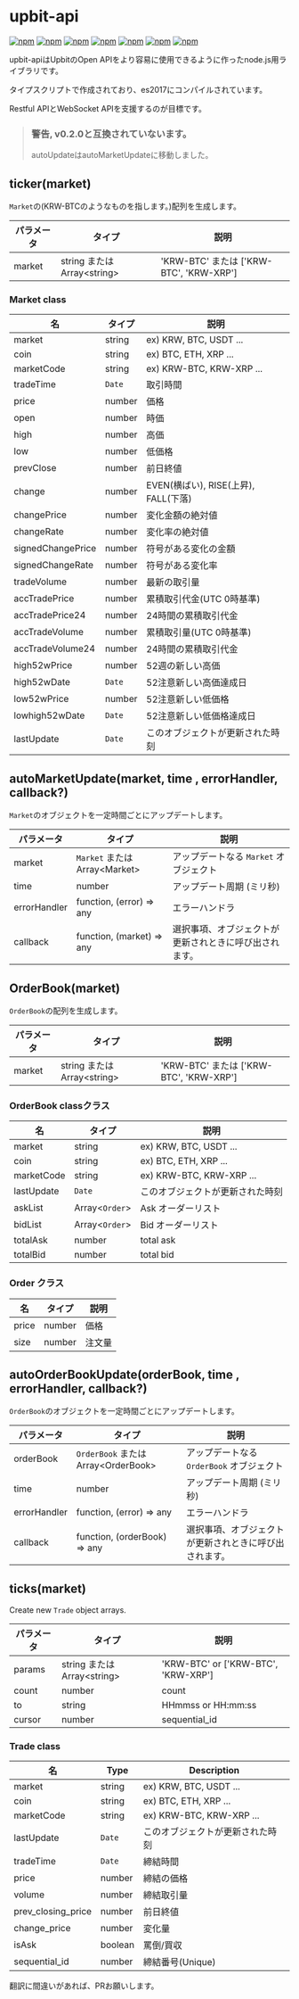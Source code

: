 # upbit-api
[![npm](https://img.shields.io/npm/v/upbit-api.svg?style=flat-square)](https://www.npmjs.com/package/upbit-api)
[![npm](https://img.shields.io/npm/dt/upbit-api.svg?style=flat-square)](https://www.npmjs.com/package/upbit-api)
[![npm](https://img.shields.io/npm/l/upbit-api.svg?registry_uri=https%3A%2F%2Fregistry.npmjs.com&style=flat-square)](https://opensource.org/licenses/MIT)
[![npm](https://img.shields.io/badge/Readme-English-lightgray.svg?style=flat-square)](https://github.com/Shin-JaeHeon/upbit-api/blob/master/README.md)
[![npm](https://img.shields.io/badge/Readme-한국어-blue.svg?style=flat-square)](https://github.com/Shin-JaeHeon/upbit-api/blob/master/README-KR.md)
[![npm](https://img.shields.io/badge/Readme-日本語-orange.svg?style=flat-square)](https://github.com/Shin-JaeHeon/upbit-api/blob/master/README-JP.md)
[![npm](https://img.shields.io/badge/Readme-汉语-orange.svg?style=flat-square)](https://github.com/Shin-JaeHeon/upbit-api/blob/master/README-CN.md)

upbit-apiはUpbitのOpen APIをより容易に使用できるように作ったnode.js用ライブラリです。

タイプスクリプトで作成されており、es2017にコンパイルされています。

Restful APIとWebSocket APIを支援するのが目標です。

> ### 警告, v0.2.0と互換されていないます。
> autoUpdateはautoMarketUpdateに移動しました。

## ticker(market)
`Market`の(KRW-BTCのようなものを指します。)配列を生成します。

  | パラメータ       | タイプ                       | 説明                                 |
|----------------|--------------------------- |-------------------------------------|
| market         | string または Array\<string\>  | 'KRW-BTC' または ['KRW-BTC', 'KRW-XRP'] |
### Market class
| 名                | タイプ | 説明                                 |
|-------------------|--------|--------------------------------------|
| market            | string | ex) KRW, BTC, USDT ...               |
| coin              | string | ex) BTC, ETH, XRP ...                |
| marketCode        | string | ex) KRW-BTC, KRW-XRP ...             |
| tradeTime         | `Date` | 取引時間                             |
| price             | number | 価格                                 |
| open              | number | 時価                                 |
| high              | number | 高価                                 |
| low               | number | 低価格                               |
| prevClose         | number | 前日終値                             |
| change            | number | EVEN(横ばい), RISE(上昇), FALL(下落) |
| changePrice       | number | 変化金額の絶対値                     |
| changeRate        | number | 変化率の絶対値                       |
| signedChangePrice | number | 符号がある変化の金額                 |
| signedChangeRate  | number | 符号がある変化率                     |
| tradeVolume       | number | 最新の取引量                         |
| accTradePrice     | number | 累積取引代金(UTC 0時基準)            |
| accTradePrice24   | number | 24時間の累積取引代金                 |
| accTradeVolume    | number | 累積取引量(UTC 0時基準)              |
| accTradeVolume24  | number | 24時間の累積取引代金                 |
| high52wPrice      | number | 52週の新しい高価                     |
| high52wDate       | `Date` | 52注意新しい高価達成日               |
| low52wPrice       | number | 52注意新しい低価格                   |
| lowhigh52wDate    | `Date` | 52注意新しい低価格達成日             |
| lastUpdate        | `Date` | このオブジェクトが更新された時刻     |
## autoMarketUpdate(market, time , errorHandler, callback?)
`Market`のオブジェクトを一定時間ごとにアップデートします。

| パラメータ   | タイプ                          | 説明                                                   |
|--------------|---------------------------------|--------------------------------------------------------|
| market       | `Market` または Array\<Market\> | アップデートなる  `Market` オブジェクト                |
| time         | number                          | アップデート周期 (ミリ秒)                              |
| errorHandler | function, (error) => any        | エラーハンドラ                                         |
| callback     | function, (market) => any       | 選択事項、オブジェクトが更新されときに呼び出されます。 |

## OrderBook(market)
`OrderBook`の配列を生成します。

| パラメータ       | タイプ                       | 説明                                 |
|----------------|--------------------------- |-------------------------------------|
| market         | string または Array\<string\>  | 'KRW-BTC' または ['KRW-BTC', 'KRW-XRP'] |

### OrderBook classクラス
| 名         | タイプ           | 説明                             |
|------------|------------------|----------------------------------|
| market     | string           | ex) KRW, BTC, USDT ...           |
| coin       | string           | ex) BTC, ETH, XRP ...            |
| marketCode | string           | ex) KRW-BTC, KRW-XRP ...         |
| lastUpdate | `Date`           | このオブジェクトが更新された時刻  |
| askList    | Array\<`Order`\> | Ask オーダーリスト               |
| bidList    | Array\<`Order`\> | Bid オーダーリスト               |
| totalAsk   | number           | total ask                        |
| totalBid   | number           | total bid                        |

### Order クラス
| 名     | タイプ   | 説明      |
|----------------|------- |-------------|
| price       | number | 価格|
| size        | number | 注文量 |

## autoOrderBookUpdate(orderBook, time , errorHandler, callback?)
`OrderBook`のオブジェクトを一定時間ごとにアップデートします。

| パラメータ       | タイプ                         | 説明                                   |
|----------------|---------------------------   |---------------------------------------|
| orderBook         | `OrderBook` または Array\<OrderBook\>  |アップデートなる  `OrderBook` オブジェクト |
| time           | number                       | アップデート周期 (ミリ秒) |
| errorHandler   | function, (error) => any     | エラーハンドラ  |
| callback   | function, (orderBook) => any     |  選択事項、オブジェクトが更新されときに呼び出されます。 |

## ticks(market)
Create new `Trade` object arrays.

| パラメータ     | タイプ                      | 説明                                |
|----------------|--------------------------- |-------------------------------------|
| params         | string または Array\<string\>  | 'KRW-BTC' or ['KRW-BTC', 'KRW-XRP'] |
| count          | number                     | count                               |
| to             | string                     | HHmmss or HH:mm:ss                  |
| cursor         | number                     | sequential_id                       |

### Trade class
| 名               | Type   | Description |
|--------------------|-------  |-------------|
| market             | string  | ex) KRW, BTC, USDT ... |
| coin               | string  | ex) BTC, ETH, XRP ... |
| marketCode         | string  | ex) KRW-BTC, KRW-XRP ... |
| lastUpdate         | `Date`  | このオブジェクトが更新された時刻|
| tradeTime          | `Date`  | 締結時間 |
| price              | number  | 締結の価格 |
| volume             | number  | 締結取引量  |
| prev_closing_price | number  | 前日終値 |
| change_price       | number  | 変化量  |
| isAsk              | boolean | 罵倒/買収 |
| sequential_id      | number  | 締結番号(Unique)  |

翻訳に間違いがあれば、PRお願いします。